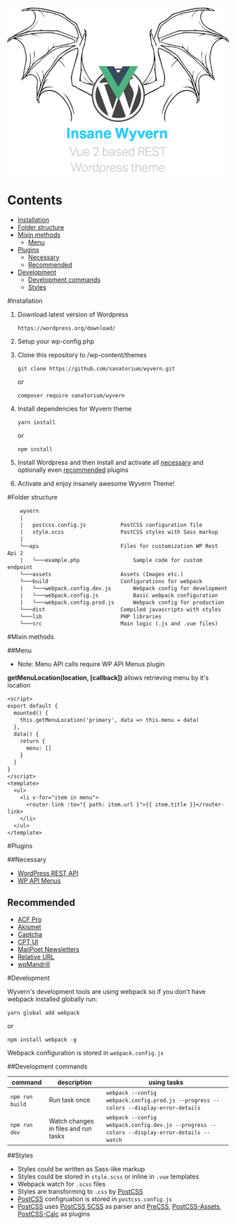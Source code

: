![Insane Wyvern](/insane_wyvern.png?raw=true)

# Contents
- [Installation](#installation)
- [Folder structure](#folder-structure)
- [Mixin methods](#mixin)
  - [Menu](#mixin-menu)
- [Plugins](#plugins)
    - [Necessary](#necessary-plugins)
    - [Recommended](#recommended-plugins)
- [Development](#development)
    - [Development commands](#development-cmds)
    - [Styles](#styles)

#<a name="installation"></a>Installation

1. Download latest version of Wordpress

    ```
    https://wordpress.org/download/
    ```

2. Setup your wp-config.php

3. Clone this repository to /wp-content/themes

    ```
    git clone https://github.com/sanatorium/wyvern.git
    ```
    
    or
    
    ```
    composer require sanatorium/wyvern
    ```

4. Install dependencies for Wyvern theme

    ```
    yarn install
    ```

    or

    ```
    npm install
    ```

5. Install Wordpress and then install and activate all [necessary](#necessary-plugins) and optionally even [recommended](#recommended-plugins)  plugins

6. Activate and enjoy insanely awesome Wyvern Theme!

#<a name="folder-structure"></a>Folder structure

```
    wyvern
    |
    |   postcss.config.js           PostCSS configuration file
    |   style.scss                  PostCSS styles with Sass markup
    |   
    └──api                          Files for customization WP Rest Api 2
    |   └───example.php                 Sample code for custom endpoint
    └───assets                      Assets (Images etc.)
    └───build                       Configurations for webpack
    |   └───webpack.config.dev.js       Webpack config for development
    |   └───webpack.config.js           Basic webpack configuration
    |   └───webpack.config.prod.js      Webpack config for production
    └───dist                        Compiled javascripts with styles
    └───lib                         PHP libraries
    └───src                         Main logic (.js and .vue files)
```

#<a name="mixin"></a>Mixin methods

##<a name="mixin-menu"></a>Menu

- Note: Menu API calls require WP API Menus plugin

**getMenuLocation(location, [callback])** allows retrieving menu by it's location

```
<script>
export default {
  mounted() {
    this.getMenuLocation('primary', data => this.menu = data)
  },
  data() {
    return {
      menu: []
    }
  }
}
</script>
<template>
  <ul>
    <li v-for="item in menu">
      <router-link :to="{ path: item.url }">{{ item.title }}</router-link>
    </li>
  </ul>
</template>
```

#<a name="plugins"></a>Plugins

##<a name="necessary-plugins"></a>Necessary

* [WordPress REST API][rest-api]
* [WP API Menus][wp-api-menus]

## <a name="recommended-plugins"></a>Recommended

* [ACF Pro][acf]
* [Akismet][akismet]
* [Captcha][captcha]
* [CPT UI][cptui]
* [MailPoet Newsletters][mailpoet]
* [Relative URL][relative-url]
* [wpMandrill][wpmandrill]

#<a name="development"></a>Development

Wyvern's development tools are using webpack so if you don't have webpack installed globally run:


```
yarn global add webpack
```

or

```
npm install webpack -g
```

Webpack configuration is stored in ``webpack.config.js``

##<a name="development-cmds"></a>Development commands


| command           | description                          | using tasks                                                                                    |
|-------------------|--------------------------------------|------------------------------------------------------------------------------------------------|
| ``npm run build`` | Run task once                        | ``webpack --config webpack.config.prod.js --progress --colors --display-error-details``        |
| ``npm run dev``   | Watch changes in files and run tasks | ``webpack --config webpack.config.dev.js --progress --colors --display-error-details --watch`` |

##<a name="styles"></a>Styles

- Styles could be written as Sass-like markup
- Styles could be stored in ``style.scss`` or inline in ``.vue`` templates
- Webpack watch for ``.scss`` files
- Styles are transforming to ``.css`` by [PostCSS][post-css]
- [PostCSS][post-css] configruation is stored in ``postcss.config.js``
- [PostCSS][post-css] uses [PostCSS SCSS][postcss-scss] as parser and [PreCSS][precss], [PostCSS-Assets][postcss-assets], [PostCSS-Calc][postcss-calc] as plugins 

[acf-account]: https://www.advancedcustomfields.com/my-account/
[akismet]: https://wordpress.org/plugins/akismet/
[captcha]: https://wordpress.org/plugins/captcha/
[rest-api]: https://wordpress.org/plugins/rest-api/
[wp-api-menus]: https://wordpress.org/plugins/wp-api-menus/
[relative-url]: https://wordpress.org/plugins/relative-url/
[wpmandrill]: https://wordpress.org/plugins/wpmandrill/
[mailpoet]: https://wordpress.org/plugins/wysija-newsletters/
[acf]: https://wordpress.org/plugins/advanced-custom-fields/
[cptui]: https://wordpress.org/plugins/custom-post-type-ui/
[post-css]: https://github.com/postcss/postcss
[postcss-scss]: https://github.com/postcss/postcss-scss
[precss]: https://github.com/jonathantneal/precss
[postcss-assets]: https://github.com/assetsjs/postcss-assets
[postcss-calc]: https://github.com/postcss/postcss-calc
